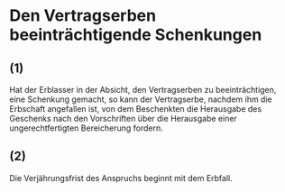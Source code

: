 # Den Vertragserben beeinträchtigende Schenkungen



## (1)

 Hat der Erblasser in der Absicht, den Vertragserben zu beeinträchtigen, eine Schenkung gemacht, so kann der Vertragserbe, nachdem ihm die Erbschaft angefallen ist, von dem Beschenkten die Herausgabe des Geschenks nach den Vorschriften über die Herausgabe einer ungerechtfertigten Bereicherung fordern.

## (2)

 Die Verjährungsfrist des Anspruchs beginnt mit dem Erbfall. 

